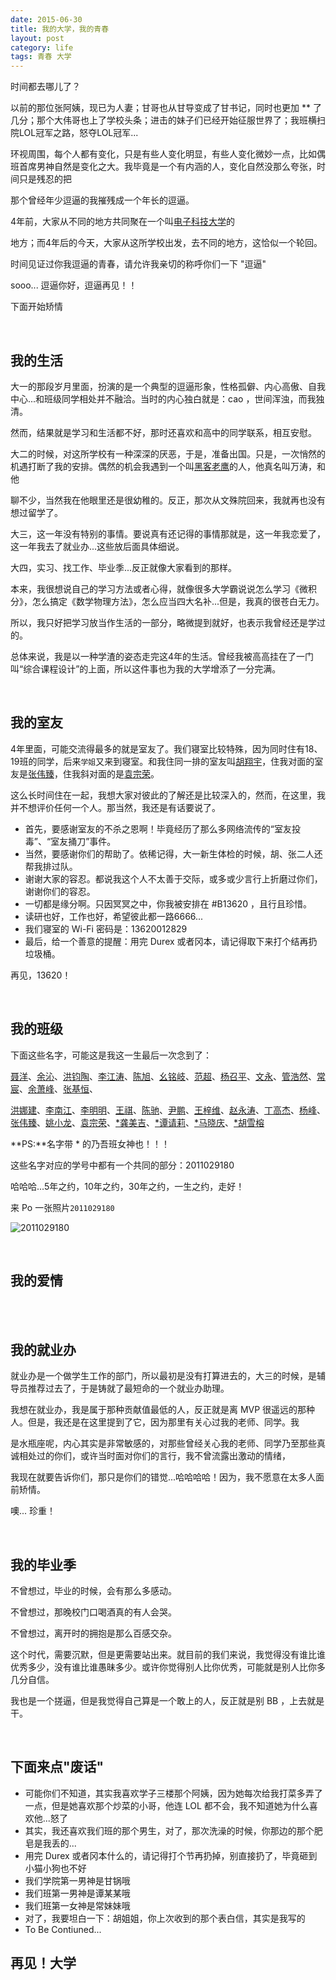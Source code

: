 ```yaml
---
date: 2015-06-30
title: 我的大学，我的青春
layout: post
category: life
tags: 青春 大学
---
```




时间都去哪儿了？

以前的那位张阿姨，现已为人妻；甘哥也从甘导变成了甘书记，同时也更加 ** 了几分；那个大伟哥也上了学校头条；进击的妹子们已经开始征服世界了；我班横扫院LOL冠军之路，怒夺LOL冠军...

环视周围，每个人都有变化，只是有些人变化明显，有些人变化微妙一点，比如偶班首席男神自然是变化之大。我毕竟是一个有内涵的人，变化自然没那么夸张，时间只是残忍的把

那个曾经年少逗逼的我摧残成一个年长的逗逼。

4年前，大家从不同的地方共同聚在一个叫[电子科技大学](http://www.uestc.edu.cn)的

地方；而4年后的今天，大家从这所学校出发，去不同的地方，这恰似一个轮回。

时间见证过你我逗逼的青春，请允许我亲切的称呼你们一下 "逗逼"

sooo... 逗逼你好，逗逼再见！！

下面开始矫情

<br/>

## 我的生活



大一的那段岁月里面，扮演的是一个典型的逗逼形象，性格孤僻、内心高傲、自我中心...和班级同学相处并不融洽。当时的内心独白就是：cao ，世间浑浊，而我独清。

然而，结果就是学习和生活都不好，那时还喜欢和高中的同学联系，相互安慰。

大二的时候，对这所学校有一种深深的厌恶，于是，准备出国。只是，一次悄然的机遇打断了我的安排。偶然的机会我遇到一个叫[黑客老鹰]()的人，他真名叫万涛，和他

聊不少，当然我在他眼里还是很幼稚的。反正，那次从文殊院回来，我就再也没有想过留学了。

大三，这一年没有特别的事情。要说真有还记得的事情那就是，这一年我恋爱了，这一年我去了就业办...这些放后面具体细说。

大四，实习、找工作、毕业季...反正就像大家看到的那样。

本来，我很想说自己的学习方法或者心得，就像很多大学霸说说怎么学习《微积分》，怎么搞定《数学物理方法》，怎么应当四大名补...但是，我真的很苍白无力。

所以，我只好把学习放当作生活的一部分，略微提到就好，也表示我曾经还是学过的。

总体来说，我是以一种学渣的姿态走完这4年的生活。曾经我被高高挂在了一门叫“综合课程设计”的上面，所以这件事也为我的大学增添了一分完满。



<br/>



## 我的室友

4年里面，可能交流得最多的就是室友了。我们寝室比较特殊，因为同时住有18、19班的同学，后来`学姐`又来到寝室。和我住同一排的室友叫[胡翔宇]()，住我对面的室友是[张伟臻]()，住我斜对面的是[袁宗荣]()。

这么长时间住在一起，我想大家对彼此的了解还是比较深入的，然而，在这里，我并不想评价任何一个人。那当然，我还是有话要说了。

- 首先，要感谢室友的不杀之恩啊！毕竟经历了那么多网络流传的“室友投毒”、“室友捅刀”事件。
- 当然，要感谢你们的帮助了。依稀记得，大一新生体检的时候，胡、张二人还帮我排过队。
- 谢谢大家的容忍。都说我这个人不太善于交际，或多或少言行上折磨过你们，谢谢你们的容忍。
- 一切都是缘分啊。只因冥冥之中，你我被安排在 #B13620 ，且行且珍惜。
- 读研也好，工作也好，希望彼此都一路6666... 
- 我们寝室的 Wi-Fi 密码是：13620012829
- 最后，给一个善意的提醒：用完 Durex 或者冈本，请记得取下来打个结再扔垃圾桶。

再见，13620！



<br/>



## 我的班级

下面这些名字，可能这是我这一生最后一次念到了：

[聂洋]()、[余沁]()、[洪钧陶]()、[李江涛]()、[陈旭]()、[幺铭岐]()、[范超]()、[杨召平]()、[文永]()、[管浩然]()、[常宸]()、[余萧峰]()、[张基恒]()、

[洪娜建]()、[李南江]()、[李明明]()、[王祺]()、[陈驰]()、[尹鹏]()、[王梓维]()、[赵永涛]()、[丁高杰]()、[杨峰]()、[张伟臻]()、[姚小龙]()、[袁宗荣]()、[*龚美吉]()、[*谭请莉]()、[*马晓庆]()、[*胡雪榕]()

**PS:**名字带 * 的乃吾班女神也！！！

这些名字对应的学号中都有一个共同的部分：2011029180 

哈哈哈...5年之约，10年之约，30年之约，一生之约，走好！

来 Po 一张照片`2011029180`

![2011029180](http://7xj6ej.com1.z0.glb.clouddn.com/blog2011029180.png)



<br/>



## 我的爱情



<br/>



<br/>





## 我的就业办

就业办是一个做学生工作的部门，所以最初是没有打算进去的，大三的时候，是辅导员推荐过去了，于是铸就了最短命的一个就业办助理。

我想在就业办，我是属于那种贡献值最低的人，反正就是离 MVP 很遥远的那种人。但是，我还是在这里提到了它，因为那里有关心过我的老师、同学。我

是水瓶座呢，内心其实是非常敏感的，对那些曾经关心我的老师、同学乃至那些真诚相处过的你们，或许当时面对你们的言行，我不曾流露出激动的情绪，

我现在就要告诉你们，那只是你们的错觉...哈哈哈哈！因为，我不愿意在太多人面前矫情。

噢... 珍重！



<br/>



## 我的毕业季

不曾想过，毕业的时候，会有那么多感动。

不曾想过，那晚校门口喝酒真的有人会哭。

不曾想过，离开时的拥抱是那么百感交杂。

这个时代，需要沉默，但是更需要站出来。就目前的我们来说，我觉得没有谁比谁优秀多少，没有谁比谁愚昧多少。或许你觉得别人比你优秀，可能就是别人比你多几分自信。

我也是一个搓逼，但是我觉得自己算是一个敢上的人，反正就是别 BB ，上去就是干。



<br/>



## 下面来点"废话"

- 可能你们不知道，其实我喜欢学子三楼那个阿姨，因为她每次给我打菜多弄了一点，但是她喜欢那个炒菜的小哥，他连 LOL 都不会，我不知道她为什么喜欢他...怒了
- 其实，我还喜欢我们班的那个男生，对了，那次洗澡的时候，你那边的那个肥皂是我丢的...
- 用完 Durex 或者冈本什么的，请记得打个节再扔掉，别直接扔了，毕竟砸到小猫小狗也不好
- 我们学院第一男神是甘锅哦
- 我们班第一男神是谭某某哦
- 我们班第一女神是常妹妹哦
- 对了，我要坦白一下：胡姐姐，你上次收到的那个表白信，其实是我写的
- To Be Contiuned...

## 再见！大学

